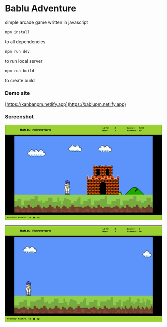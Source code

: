 # Bablu Adventure
simple arcade game written in javascript


```bash
npm install
```
to all dependencies


```bash
npm run dev
```
to run local server


```bash
npm run build
```
to create build

### Demo site
[https://kanbanpm.netlify.app](https://bablupm.netlify.app)


### Screenshot
![Game screenshot 1](/misc/ss1.png)


![Game screenshot 2](/misc/ss2.png)

